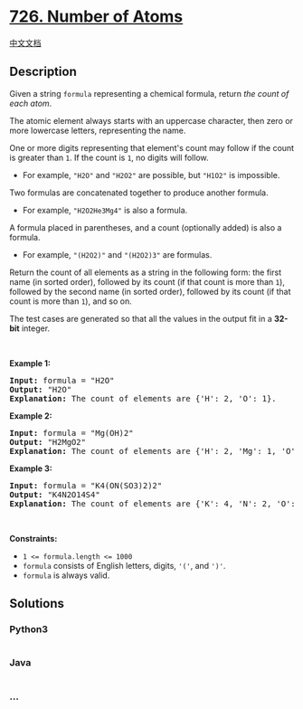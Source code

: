 # [726. Number of Atoms](https://leetcode.com/problems/number-of-atoms)

[中文文档](/solution/0700-0799/0726.Number%20of%20Atoms/README.md)

## Description

<p>Given a string <code>formula</code> representing a chemical formula, return <em>the count of each atom</em>.</p>

<p>The atomic element always starts with an uppercase character, then zero or more lowercase letters, representing the name.</p>

<p>One or more digits representing that element&#39;s count may follow if the count is greater than <code>1</code>. If the count is <code>1</code>, no digits will follow.</p>

<ul>
	<li>For example, <code>&quot;H2O&quot;</code> and <code>&quot;H2O2&quot;</code> are possible, but <code>&quot;H1O2&quot;</code> is impossible.</li>
</ul>

<p>Two formulas are concatenated together to produce another formula.</p>

<ul>
	<li>For example, <code>&quot;H2O2He3Mg4&quot;</code> is also a formula.</li>
</ul>

<p>A formula placed in parentheses, and a count (optionally added) is also a formula.</p>

<ul>
	<li>For example, <code>&quot;(H2O2)&quot;</code> and <code>&quot;(H2O2)3&quot;</code> are formulas.</li>
</ul>

<p>Return the count of all elements as a string in the following form: the first name (in sorted order), followed by its count (if that count is more than <code>1</code>), followed by the second name (in sorted order), followed by its count (if that count is more than <code>1</code>), and so on.</p>

<p>The test cases are generated so that all the values in the output fit in a <strong>32-bit</strong> integer.</p>

<p>&nbsp;</p>
<p><strong>Example 1:</strong></p>

<pre>
<strong>Input:</strong> formula = &quot;H2O&quot;
<strong>Output:</strong> &quot;H2O&quot;
<strong>Explanation:</strong> The count of elements are {&#39;H&#39;: 2, &#39;O&#39;: 1}.
</pre>

<p><strong>Example 2:</strong></p>

<pre>
<strong>Input:</strong> formula = &quot;Mg(OH)2&quot;
<strong>Output:</strong> &quot;H2MgO2&quot;
<strong>Explanation:</strong> The count of elements are {&#39;H&#39;: 2, &#39;Mg&#39;: 1, &#39;O&#39;: 2}.
</pre>

<p><strong>Example 3:</strong></p>

<pre>
<strong>Input:</strong> formula = &quot;K4(ON(SO3)2)2&quot;
<strong>Output:</strong> &quot;K4N2O14S4&quot;
<strong>Explanation:</strong> The count of elements are {&#39;K&#39;: 4, &#39;N&#39;: 2, &#39;O&#39;: 14, &#39;S&#39;: 4}.
</pre>

<p>&nbsp;</p>
<p><strong>Constraints:</strong></p>

<ul>
	<li><code>1 &lt;= formula.length &lt;= 1000</code></li>
	<li><code>formula</code> consists of English letters, digits, <code>&#39;(&#39;</code>, and <code>&#39;)&#39;</code>.</li>
	<li><code>formula</code> is always valid.</li>
</ul>

## Solutions

<!-- tabs:start -->

### **Python3**

```python


```

### **Java**

```java


```

### **...**

```


```

<!-- tabs:end -->
